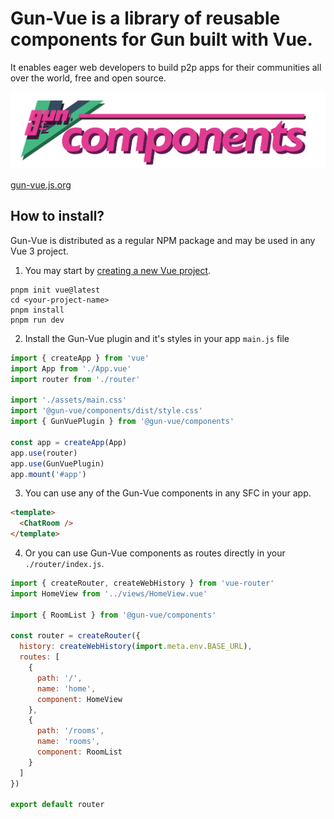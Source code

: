 # Gun-Vue is a library of reusable components for Gun built with Vue.

It enables eager web developers to build p2p apps for their communities all over the world, free and open source.

![@gun-vue logo](https://raw.githubusercontent.com/DeFUCC/gun-vue/master/docs/public/media/svg/components.svg)

[gun-vue.js.org](https://gun-vue.js.org)


## How to install?

Gun-Vue is distributed as a regular NPM package and may be used in any Vue 3 project. 

1. You may start by [creating a new Vue project](https://vuejs.org/guide/quick-start.html).

```shell
pnpm init vue@latest
cd <your-project-name>
pnpm install
pnpm run dev
```
2. Install the Gun-Vue plugin and it's styles in your app `main.js` file

```js main.js
import { createApp } from 'vue'
import App from './App.vue'
import router from './router'

import './assets/main.css'
import '@gun-vue/components/dist/style.css'
import { GunVuePlugin } from '@gun-vue/components'

const app = createApp(App)
app.use(router)
app.use(GunVuePlugin)
app.mount('#app')

```

3. You can use any of the Gun-Vue components in any SFC in your app.

```html
<template>
  <ChatRoom />
</template>
```

4. Or you can use Gun-Vue components as routes directly in your `./router/index.js`.

```js
import { createRouter, createWebHistory } from 'vue-router'
import HomeView from '../views/HomeView.vue'

import { RoomList } from '@gun-vue/components'

const router = createRouter({
  history: createWebHistory(import.meta.env.BASE_URL),
  routes: [
    {
      path: '/',
      name: 'home',
      component: HomeView
    },
    {
      path: '/rooms',
      name: 'rooms',
      component: RoomList
    }
  ]
})

export default router
```
